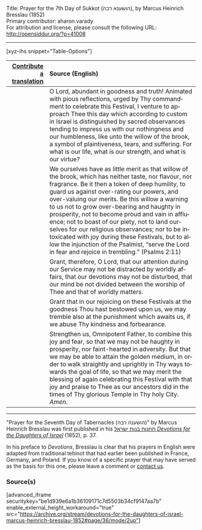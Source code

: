 <html>
<head></head>
<body>
Title: Prayer for the 7th Day of Sukkot (הושענא רבה), by Marcus Heinrich Bresslau (1852)<br />
Primary contributor: aharon.varady<br />
For attribution and license, please consult the following URL: <a href="http://opensiddur.org/?p=41008">http://opensiddur.org/?p=41008</a>
<p />
<hr />

[xyz-ihs snippet="Table-Options"]<table style="margin-left: auto; margin-right: auto;" class="draggable">
<thead><tr><th id="x" style="text-align: right;"><a href="/contributing/upload/">Contribute a translation</a></th><th style="text-align: left;">Source (English)</th></tr></thead>
<tbody>
<tr><td style="vertical-align:top;">
<div class="liturgy" lang="he">

</span></div></td>
 
<td style="vertical-align:top;">
<div class="english" lang="en">
O Lord, abundant in goodness and truth! 
Animated with pious reflections, 
urged by Thy commandment to celebrate this Festival, 
I venture to approach Thee this day 
which according to custom in Israel 
is distinguished by sacred observances 
tending to impress us 
with our nothingness and our humbleness, 
like unto the willow of the brook, 
a symbol of plaintiveness, tears, and suffering. 
For what is our life, 
what is our strength, 
and what is our virtue? 
</div></td></tr>


<tr><td style="vertical-align:top;">
<div class="liturgy" lang="he">

</span></div></td>
 
<td style="vertical-align:top;">
<div class="english" lang="en">
We ourselves have as little merit as that willow of the brook, 
which has neither taste, nor flavour, nor fragrance. 
Be it then a token of deep humility, 
to guard us against over-rating our powers, 
and over-valuing our merits. 
Be this willow a warning to us 
not to grow over-bearing and haughty in prosperity, 
not to become proud and vain in affluence; 
not to boast of our piety, 
not to land ourselves for our religious observances; 
nor to be intoxicated with joy during these Festivals, 
but to allow the injunction of the Psalmist, 
“serve the Lord in fear and rejoice in trembling.” <span class="citation">(Psalms 2:11)</span>
</div></td></tr>


<tr><td style="vertical-align:top;">
<div class="liturgy" lang="he">

</span></div></td>
 
<td style="vertical-align:top;">
<div class="english" lang="en">
Grant, therefore, O Lord, 
that our attention during our Service 
may not be distracted by worldly affairs, 
that our devotions may not be disturbed, 
that our mind be not divided 
between the worship of Thee 
and that of worldly matters. 
</div></td></tr>


<tr><td style="vertical-align:top;">
<div class="liturgy" lang="he">

</span></div></td>
 
<td style="vertical-align:top;">
<div class="english" lang="en">
Grant that in our rejoicing on these Festivals 
at the goodness Thou hast bestowed upon us, 
we may tremble also at the punishment which awaits us, 
if we abuse Thy kindness and forbearance. 
</div></td></tr>


<tr><td style="vertical-align:top;">
<div class="liturgy" lang="he">

</span></div></td>
 
<td style="vertical-align:top;">
<div class="english" lang="en">
Strengthen us, Omnipotent Father, 
to combine this joy and fear, 
so that we may not be haughty in prosperity, 
nor faint-hearted in adversity. 
But that we may be able to attain the golden medium, 
in order to walk straightly and uprightly in Thy ways 
towards the goal of life, 
so that we may merit the blessing of again celebrating this Festival 
with that joy and praise to Thee 
as our ancestors did in the times of Thy glorious Temple 
in Thy holy City. 
<em>Amen</em>. 
</div></td></tr>
</tbody></table>

<hr />

"Prayer for the Seventh Day of Tabernacles (הושענה רבה)" by Marcus Heinrich Bresslau was first published in his <a href="/?p=32040">תחנות בנות ישראל <em>Devotions for the Daughters of Israel</em></a> (1852), p. 37. 

In his preface to <em>Devotions</em>, Bresslau is clear that his prayers in English were adapted from traditional teḥinot that had earlier been published in France, Germany, and Poland. If you know of a specific prayer that may have served as the basis for this one, please leave a comment or <a href="/contact/">contact us</a>.

<h3>Source(s)</h3>

[advanced_iframe securitykey="be1d939e6a1b36109171c7d5503b34cf9147aa7b" enable_external_height_workaround="true" src="https://archive.org/stream/devotions-for-the-daughters-of-israel-marcus-heinrich-bresslau-1852#page/36/mode/2up"]

&nbsp;
</body>
</html>